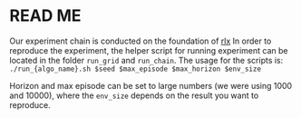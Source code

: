 # READ ME
Our experiment chain is conducted on the foundation of [rlx](https://github.com/dasayan05/rlx)
In order to reproduce the experiment, the helper script for running experiment can be located in the folder `run_grid` and `run_chain`.
The usage for the scripts is:
`./run_{algo_name}.sh $seed $max_episode $max_horizon $env_size`

Horizon and max episode can be set to large numbers (we were using 1000 and 10000), where the `env_size` depends on the result you want to reproduce.